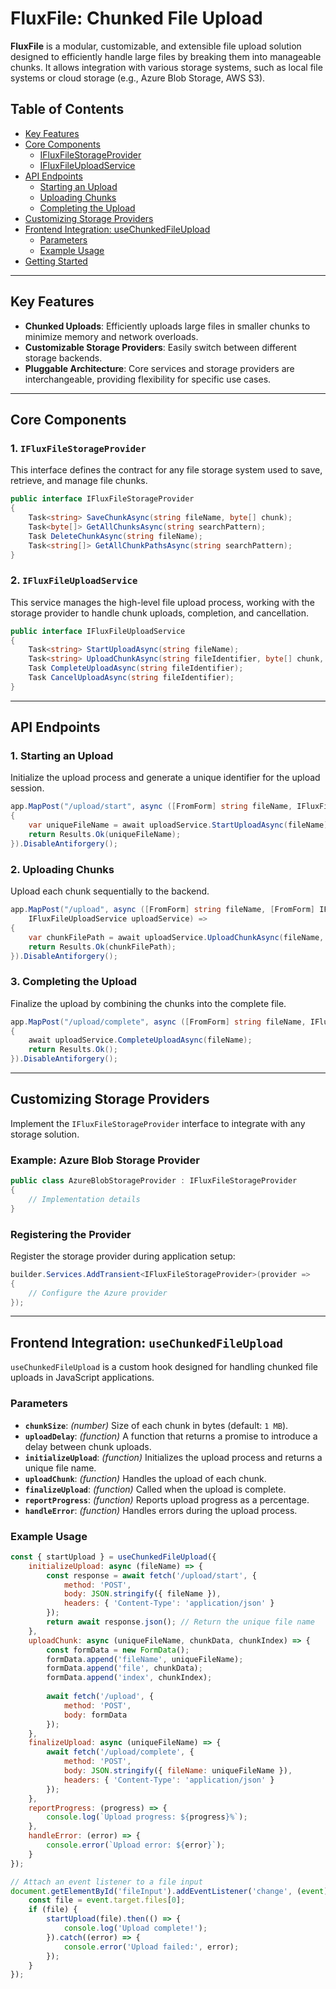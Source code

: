 # FluxFile: Chunked File Upload

**FluxFile** is a modular, customizable, and extensible file upload solution designed to efficiently handle large files by breaking them into manageable chunks. It allows integration with various storage systems, such as local file systems or cloud storage (e.g., Azure Blob Storage, AWS S3).

## Table of Contents

- [Key Features](#key-features)
- [Core Components](#core-components)
  - [IFluxFileStorageProvider](#1-ifluxfilestoragprovider)
  - [IFluxFileUploadService](#2-ifluxfileuploadservice)
- [API Endpoints](#api-endpoints)
  - [Starting an Upload](#1-starting-an-upload)
  - [Uploading Chunks](#2-uploading-chunks)
  - [Completing the Upload](#3-completing-the-upload)
- [Customizing Storage Providers](#customizing-storage-providers)
- [Frontend Integration: useChunkedFileUpload](#frontend-integration-usechunkedfileupload)
  - [Parameters](#parameters)
  - [Example Usage](#example-usage)
- [Getting Started](#getting-started)

---

## Key Features

- **Chunked Uploads**: Efficiently uploads large files in smaller chunks to minimize memory and network overloads.
- **Customizable Storage Providers**: Easily switch between different storage backends.
- **Pluggable Architecture**: Core services and storage providers are interchangeable, providing flexibility for specific use cases.

---

## Core Components

### 1. `IFluxFileStorageProvider`

This interface defines the contract for any file storage system used to save, retrieve, and manage file chunks.

```csharp
public interface IFluxFileStorageProvider
{
    Task<string> SaveChunkAsync(string fileName, byte[] chunk);
    Task<byte[]> GetAllChunksAsync(string searchPattern);
    Task DeleteChunkAsync(string fileName);
    Task<string[]> GetAllChunkPathsAsync(string searchPattern);
}
```

### 2. `IFluxFileUploadService`

This service manages the high-level file upload process, working with the storage provider to handle chunk uploads, completion, and cancellation.

```csharp
public interface IFluxFileUploadService
{
    Task<string> StartUploadAsync(string fileName);
    Task<string> UploadChunkAsync(string fileIdentifier, byte[] chunk, long chunkIndex);
    Task CompleteUploadAsync(string fileIdentifier);
    Task CancelUploadAsync(string fileIdentifier);
}
```

---

## API Endpoints

### 1. **Starting an Upload**

Initialize the upload process and generate a unique identifier for the upload session.

```csharp
app.MapPost("/upload/start", async ([FromForm] string fileName, IFluxFileUploadService uploadService) =>
{
    var uniqueFileName = await uploadService.StartUploadAsync(fileName);
    return Results.Ok(uniqueFileName);
}).DisableAntiforgery();
```

### 2. **Uploading Chunks**

Upload each chunk sequentially to the backend. 

```csharp
app.MapPost("/upload", async ([FromForm] string fileName, [FromForm] IFormFile file, [FromForm] long index,
    IFluxFileUploadService uploadService) =>
{
    var chunkFilePath = await uploadService.UploadChunkAsync(fileName, file.ToBytes(), index);
    return Results.Ok(chunkFilePath);
}).DisableAntiforgery();
```

### 3. **Completing the Upload**

Finalize the upload by combining the chunks into the complete file.

```csharp
app.MapPost("/upload/complete", async ([FromForm] string fileName, IFluxFileUploadService uploadService) =>
{
    await uploadService.CompleteUploadAsync(fileName);
    return Results.Ok();
}).DisableAntiforgery();
```

---

## Customizing Storage Providers

Implement the `IFluxFileStorageProvider` interface to integrate with any storage solution.

### Example: Azure Blob Storage Provider

```csharp
public class AzureBlobStorageProvider : IFluxFileStorageProvider
{
    // Implementation details
}
```

### Registering the Provider

Register the storage provider during application setup:

```csharp
builder.Services.AddTransient<IFluxFileStorageProvider>(provider => 
{
    // Configure the Azure provider
});
```

---

## Frontend Integration: `useChunkedFileUpload`

`useChunkedFileUpload` is a custom hook designed for handling chunked file uploads in JavaScript applications.

### Parameters

- **`chunkSize`**: *(number)* Size of each chunk in bytes (default: `1 MB`).
- **`uploadDelay`**: *(function)* A function that returns a promise to introduce a delay between chunk uploads.
- **`initializeUpload`**: *(function)* Initializes the upload process and returns a unique file name.
- **`uploadChunk`**: *(function)* Handles the upload of each chunk.
- **`finalizeUpload`**: *(function)* Called when the upload is complete.
- **`reportProgress`**: *(function)* Reports upload progress as a percentage.
- **`handleError`**: *(function)* Handles errors during the upload process.

### Example Usage

```javascript
const { startUpload } = useChunkedFileUpload({
    initializeUpload: async (fileName) => {
        const response = await fetch('/upload/start', {
            method: 'POST',
            body: JSON.stringify({ fileName }),
            headers: { 'Content-Type': 'application/json' }
        });
        return await response.json(); // Return the unique file name
    },
    uploadChunk: async (uniqueFileName, chunkData, chunkIndex) => {
        const formData = new FormData();
        formData.append('fileName', uniqueFileName);
        formData.append('file', chunkData);
        formData.append('index', chunkIndex);
        
        await fetch('/upload', {
            method: 'POST',
            body: formData
        });
    },
    finalizeUpload: async (uniqueFileName) => {
        await fetch('/upload/complete', {
            method: 'POST',
            body: JSON.stringify({ fileName: uniqueFileName }),
            headers: { 'Content-Type': 'application/json' }
        });
    },
    reportProgress: (progress) => {
        console.log(`Upload progress: ${progress}%`);
    },
    handleError: (error) => {
        console.error(`Upload error: ${error}`);
    }
});

// Attach an event listener to a file input
document.getElementById('fileInput').addEventListener('change', (event) => {
    const file = event.target.files[0];
    if (file) {
        startUpload(file).then(() => {
            console.log('Upload complete!');
        }).catch((error) => {
            console.error('Upload failed:', error);
        });
    }
});
```  
